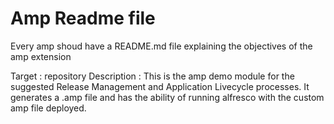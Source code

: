 Amp Readme file
===

Every amp shoud have a README.md file explaining the objectives of the amp extension

Target      : repository
Description : This is the amp demo module for the suggested Release Management and Application Livecycle processes. It generates a .amp file and has the ability of running alfresco with the custom amp file deployed. 
